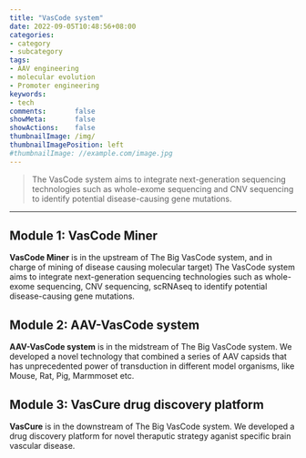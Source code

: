 ```yaml
---
title: "VasCode system"
date: 2022-09-05T10:48:56+08:00
categories:
- category
- subcategory
tags:
- AAV engineering
- molecular evolution
- Promoter engineering
keywords:
- tech
comments:       false
showMeta:       false
showActions:    false
thumbnailImage: /img/
thumbnailImagePosition: left
#thumbnailImage: //example.com/image.jpg
---
```



>The VasCode system aims to integrate next-generation sequencing technologies such as whole-exome sequencing and CNV sequencing to identify potential disease-causing gene mutations. 

<!--more-->

---
### 



## Module 1: VasCode Miner
**VasCode Miner** is in the upstream of The Big VasCode system, and in charge of mining of disease causing molecular target)
The VasCode system aims to integrate next-generation sequencing technologies such as whole-exome sequencing, CNV sequencing, scRNAseq to identify potential disease-causing gene mutations. 



## Module 2: AAV-VasCode system
**AAV-VasCode system** is in the midstream of The Big VasCode system. We developed a novel technology that combined a series of AAV capsids that has unprecedented power of transduction in different model organisms, like Mouse, Rat, Pig, Marmmoset etc.



## Module 3: VasCure drug discovery platform
**VasCure** is in the downstream of The Big VasCode system. We developed a drug discovery platform for novel theraputic strategy aganist specific brain vascular disease.




